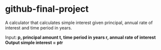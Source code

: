 # github-final-project

A calculator that calculates simple interest given principal, annual rate of interest and time period in years.

Input:<b>
   p, principal amount
   t, time period in years
   r, annual rate of interest
Output
   simple interest = p*t*r
